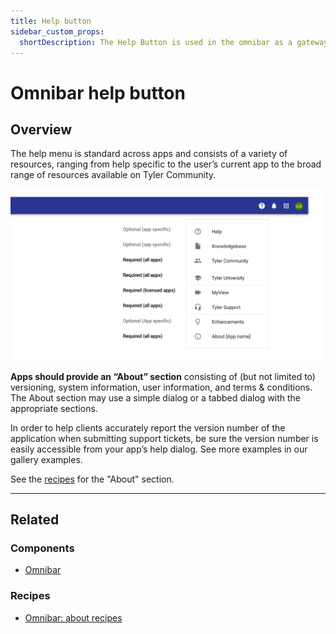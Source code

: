 ```yaml
---
title: Help button
sidebar_custom_props:
  shortDescription: The Help Button is used in the omnibar as a gateway to various help and informational options for the user.
---
```


# Omnibar help button

<ComponentVisual
  figmaUrl=""
  storybookUrl="https://forge.tylerdev.io/main/?path=/story/components-app-bar-help-button--default" />

## Overview

The help menu is standard across apps and consists of a variety of resources, ranging from help specific to the user’s current app to the broad range of resources available on Tyler Community. 

<ImageBlock maxWidth="600px" padded={false}>

![Image of three actions within the omnibar.](./images/omni-desktop-help.png)

</ImageBlock>

**Apps should provide an “About” section** consisting of (but not limited to) versioning, system information, user information, and terms & conditions. The About section may use a simple dialog or a tabbed dialog with the appropriate sections. 

In order to help clients accurately report the version number of the application when submitting support tickets, be sure the version number is easily accessible from your app’s help dialog. See more examples in our gallery examples. 

See the [recipes](/recipes/omni-about) for the "About" section. 

--- 

## Related 

### Components

- [Omnibar](/components/omni/omnibar)

### Recipes

- [Omnibar: about recipes](/recipes/omni-about)
